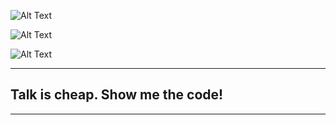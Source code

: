 ![Alt Text](https://socialworkfutures.files.wordpress.com/2019/12/giphy-1.gif)

![Alt Text](https://build-it-yourself.com/s-programs/images/geek-gif.gif )

![Alt Text](https://bestanimations.com/Holidays/Fireworks/fireworks/ba-awesome-colorful-fireworks-animated-gif-image-s.gif)


------------------------------
## Talk is cheap. Show me the code!
------------------------------



